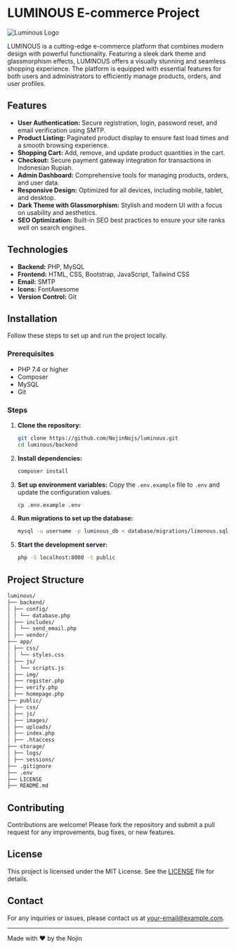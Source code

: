  # LUMINOUS E-commerce Project

![Luminous Logo](https://your-logo-url-here.com/logo.png)

LUMINOUS is a cutting-edge e-commerce platform that combines modern design with powerful functionality. Featuring a sleek dark theme and glassmorphism effects, LUMINOUS offers a visually stunning and seamless shopping experience. The platform is equipped with essential features for both users and administrators to efficiently manage products, orders, and user profiles.

## Features

- **User Authentication:** Secure registration, login, password reset, and email verification using SMTP.
- **Product Listing:** Paginated product display to ensure fast load times and a smooth browsing experience.
- **Shopping Cart:** Add, remove, and update product quantities in the cart.
- **Checkout:** Secure payment gateway integration for transactions in Indonesian Rupiah.
- **Admin Dashboard:** Comprehensive tools for managing products, orders, and user data.
- **Responsive Design:** Optimized for all devices, including mobile, tablet, and desktop.
- **Dark Theme with Glassmorphism:** Stylish and modern UI with a focus on usability and aesthetics.
- **SEO Optimization:** Built-in SEO best practices to ensure your site ranks well on search engines.

## Technologies

- **Backend:** PHP, MySQL
- **Frontend:** HTML, CSS, Bootstrap, JavaScript, Tailwind CSS
- **Email:** SMTP
- **Icons:** FontAwesome
- **Version Control:** Git

## Installation

Follow these steps to set up and run the project locally.

### Prerequisites

- PHP 7.4 or higher
- Composer
- MySQL
- Git

### Steps

1. **Clone the repository:**
    ```sh
    git clone https://github.com/NojinNojs/luminous.git
    cd luminous/backend
    ```

2. **Install dependencies:**
    ```sh
    composer install
    ```

3. **Set up environment variables:**
    Copy the `.env.example` file to `.env` and update the configuration values.
    ```sh
    cp .env.example .env
    ```

4. **Run migrations to set up the database:**
    ```sh
    mysql -u username -p luminous_db < database/migrations/limonous.sql
    ```

5. **Start the development server:**
    ```sh
    php -S localhost:8000 -t public
    ```

## Project Structure

```sh
luminous/
├── backend/
│ ├── config/
│ │ └── database.php
│ ├── includes/
│ │ └── send_email.php
│ ├── vendor/
├── app/
│ ├── css/
│ │ └── styles.css
│ ├── js/
│ │ └── scripts.js
│ ├── img/
│ ├── register.php
│ ├── verify.php
│ ├── homepage.php
├── public/
│ ├── css/
│ ├── js/
│ ├── images/
│ ├── uploads/
│ ├── index.php
│ ├── .htaccess
├── storage/
│ ├── logs/
│ ├── sessions/
├── .gitignore
├── .env
├── LICENSE
├── README.md
```

## Contributing

Contributions are welcome! Please fork the repository and submit a pull request for any improvements, bug fixes, or new features.

## License

This project is licensed under the MIT License. See the [LICENSE](LICENSE) file for details.

## Contact

For any inquiries or issues, please contact us at [your-email@example.com](mailto:your-email@example.com).

---

Made with ❤️ by the Nojin


